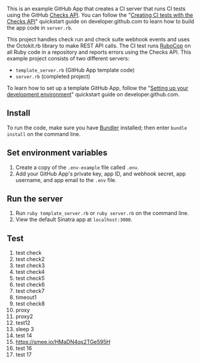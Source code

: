 This is an example GitHub App that creates a CI server that runs CI tests using the GitHub [Checks API](https://developer.github.com/v3/checks/). You can follow the "[Creating CI tests with the Checks API](https://developer.github.com/apps/quickstart-guides/creating-ci-tests-with-the-checks-api/)" quickstart guide on developer.github.com to learn how to build the app code in `server.rb`.

This project handles check run and check suite webhook events and uses the Octokit.rb library to make REST API calls. The CI test runs [RuboCop](https://rubocop.readthedocs.io/en/latest/) on all Ruby code in a repository and reports errors using the Checks API. This example project consists of two different servers:
* `template_server.rb` (GitHub App template code)
* `server.rb` (completed project)

To learn how to set up a template GitHub App, follow the "[Setting up your development environment](https://developer.github.com/apps/quickstart-guides/setting-up-your-development-environment/)" quickstart guide on developer.github.com.

## Install

To run the code, make sure you have [Bundler](http://gembundler.com/) installed; then enter `bundle install` on the command line.

## Set environment variables

1. Create a copy of the `.env-example` file called `.env`.
2. Add your GitHub App's private key, app ID, and webhook secret, app username, and app email to the `.env` file.

## Run the server

1. Run `ruby template_server.rb` or `ruby server.rb` on the command line.
1. View the default Sinatra app at `localhost:3000`.

## Test
1. test check
2. test check2
3. test check3
4. test check4
5. test check5
6. test check6
7. test check7
8. timeout1
9. test check8
10. proxy
11. proxy2
12. test12
13. sleep 3
14. test 14
15. https://smee.io/HMaDN4qs2TGe595H
16. test 16
17. test 17